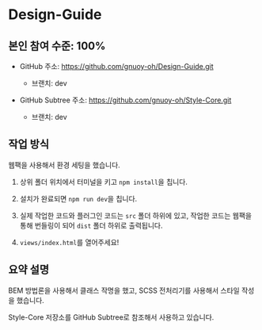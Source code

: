 # Design-Guide

## 본인 참여 수준: 100%

- GitHub 주소: https://github.com/gnuoy-oh/Design-Guide.git

  - 브랜치: dev

- GitHub Subtree 주소: https://github.com/gnuoy-oh/Style-Core.git

  - 브랜치: dev

## 작업 방식

웹팩을 사용해서 환경 세팅을 했습니다.

1. 상위 폴더 위치에서 터미널을 키고 `npm install`을 칩니다.

2. 설치가 완료되면 `npm run dev`을 칩니다.

3. 실제 작업한 코드와 플러그인 코드는 `src` 폴더 하위에 있고, 작업한 코드는 웹팩을 통해 번들링이 되어 `dist` 폴더 하위로 출력됩니다.

4. `views/index.html`를 열어주세요!

## 요약 설명

BEM 방법론을 사용해서 클래스 작명을 했고, SCSS 전처리기를 사용해서 스타일 작성을 했습니다.

Style-Core 저장소를 GitHub Subtree로 참조해서 사용하고 있습니다.
